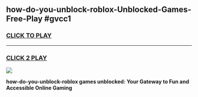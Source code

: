 
## how-do-you-unblock-roblox-Unblocked-Games-Free-Play #gvcc1
<h3>
<a href="https://us.freeplayer.one?title=how-do-you-unblock-roblox&ref=9M">CLICK TO PLAY</a></h3>
<hr>

<h3>
<a href="https://us.freeplayer.one?title=how-do-you-unblock-roblox&ref=9M">CLICK 2 PLAY</a>
  
</h3>

<a href="https://us.freeplayer.one?title=how-do-you-unblock-roblox&ref=9M"><img src="https://clearcache.store/games.png"></a>


**how-do-you-unblock-roblox games unblocked: Your Gateway to Fun and Accessible Online Gaming**
